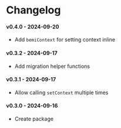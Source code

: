 # Changelog

#### v0.4.0 - 2024-09-20

- Add `bemiContext` for setting context inline

#### v0.3.2 - 2024-09-17

- Add migration helper functions

#### v0.3.1 - 2024-09-17

- Allow calling `setContext` multiple times

#### v0.3.0 - 2024-09-16

- Create package
